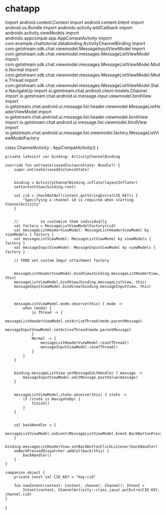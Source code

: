 # chatapp

import android.content.Context
import android.content.Intent
import android.os.Bundle
import androidx.activity.addCallback
import androidx.activity.viewModels
import androidx.appcompat.app.AppCompatActivity
import com.example.chattutorial.databinding.ActivityChannelBinding
import com.getstream.sdk.chat.viewmodel.MessageInputViewModel
import com.getstream.sdk.chat.viewmodel.messages.MessageListViewModel
import com.getstream.sdk.chat.viewmodel.messages.MessageListViewModel.Mode.Normal
import com.getstream.sdk.chat.viewmodel.messages.MessageListViewModel.Mode.Thread
import com.getstream.sdk.chat.viewmodel.messages.MessageListViewModel.State.NavigateUp
import io.getstream.chat.android.client.models.Channel
import io.getstream.chat.android.ui.message.input.viewmodel.bindView
import io.getstream.chat.android.ui.message.list.header.viewmodel.MessageListHeaderViewModel
import io.getstream.chat.android.ui.message.list.header.viewmodel.bindView
import io.getstream.chat.android.ui.message.list.viewmodel.bindView
import io.getstream.chat.android.ui.message.list.viewmodel.factory.MessageListViewModelFactory

class ChannelActivity : AppCompatActivity() {

    private lateinit var binding: ActivityChannelBinding

    override fun onCreate(savedInstanceState: Bundle?) {
        super.onCreate(savedInstanceState)

        
        binding = ActivityChannelBinding.inflate(layoutInflater)
        setContentView(binding.root)

        val cid = checkNotNull(intent.getStringExtra(CID_KEY)) {
            "Specifying a channel id is required when starting ChannelActivity"
        }

        
        //          to customize them individually
        val factory = MessageListViewModelFactory(cid)
        val messageListHeaderViewModel: MessageListHeaderViewModel by viewModels { factory }
        val messageListViewModel: MessageListViewModel by viewModels { factory }
        val messageInputViewModel: MessageInputViewModel by viewModels { factory }

        // TODO set custom Imgur attachment factory

       
        messageListHeaderViewModel.bindView(binding.messageListHeaderView, this)
        messageListViewModel.bindView(binding.messageListView, this)
        messageInputViewModel.bindView(binding.messageInputView, this)

        
        
        messageListViewModel.mode.observe(this) { mode ->
            when (mode) {
                is Thread -> {
                    messageListHeaderViewModel.setActiveThread(mode.parentMessage)
                    messageInputViewModel.setActiveThread(mode.parentMessage)
                }
                Normal -> {
                    messageListHeaderViewModel.resetThread()
                    messageInputViewModel.resetThread()
                }
            }
        }

        
        binding.messageListView.setMessageEditHandler { message ->
            messageInputViewModel.editMessage.postValue(message)
        }

        
        messageListViewModel.state.observe(this) { state ->
            if (state is NavigateUp) {
                finish()
            }
        }

         
        val backHandler = {
            messageListViewModel.onEvent(MessageListViewModel.Event.BackButtonPressed)
        }
        binding.messageListHeaderView.setBackButtonClickListener(backHandler)
        onBackPressedDispatcher.addCallback(this) {
            backHandler()
        }
    }

    companion object {
        private const val CID_KEY = "key:cid"

        fun newIntent(context: Context, channel: Channel): Intent =
            Intent(context, ChannelActivity::class.java).putExtra(CID_KEY, channel.cid)
    }
}
